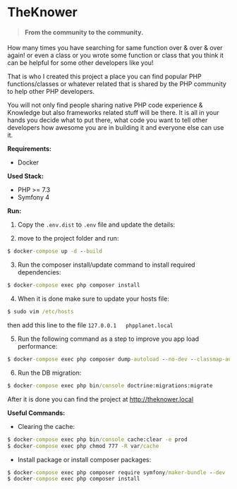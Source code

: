 # TheKnower

> #### From the community to the community.

How many times you have searching for same function over & over & over again!
or even a class or you wrote some function or class 
that you think it can be helpful for some other developers
like you!

That is who I created this project a place you can find
popular PHP functions/classes or whatever related that is
shared by the PHP community to help other PHP developers.

You will not only find people sharing native PHP code
experience & Knowledge but also frameworks related stuff
will be there. It is all in your hands you decide what to
put there, what code you want to tell other developers
how awesome you are in building it and everyone else can use it.

**Requirements:**

* Docker

**Used Stack:**

* PHP >= 7.3
* Symfony 4

**Run:**

1. Copy the `.env.dist` to `.env` file and update the details:

2. move to the project folder and run:
```cmd
$ docker-compose up -d --build
```

3. Run the composer install/update command to install required dependencies:
```cmd
$ docker-compose exec php composer install
```

4. When it is done make sure to update your hosts file:
```cmd
$ sudo vim /etc/hosts
```
then add this line to the file `127.0.0.1   phpplanet.local`

5. Run the following command as a step to improve you app load performance:
```cmd
$ docker-compose exec php composer dump-autoload --no-dev --classmap-authoritative
```

6. Run the DB migration:
```cmd
$ docker-compose exec php bin/console doctrine:migrations:migrate
```
After it is done you can find the project at http://theknower.local

**Useful Commands:**

* Clearing the cache:
```cmd
$ docker-compose exec php bin/console cache:clear -e prod
$ docker-compose exec php chmod 777 -R var/cache
```

* Install package or install composer packages:
```cmd
$ docker-compose exec php composer require symfony/maker-bundle --dev
$ docker-compose exec php composer install
```
